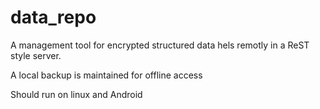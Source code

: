 # data_repo

A management tool for encrypted structured data hels remotly in a ReST style server.

A local backup is maintained for offline access

Should run on linux and Android

# 
